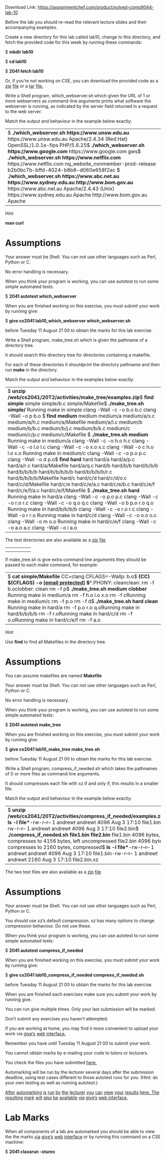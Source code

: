 Download Link: https://assignmentchef.com/product/solved-comp9044-lab-10
<br>



Before the lab you should re-read the relevant lecture slides and their accompanying examples.

Create a new directory for this lab called lab10, change to this directory, and fetch the provided code for this week by running these commands:

$ <strong>mkdir lab10</strong>

$ <strong>cd lab10</strong>

$ <strong>2041 fetch lab10</strong>

Or, if you’re not working on CSE, you can download the provided code as a <a href="https://cgi.cse.unsw.edu.au/~cs2041/20T2/lab/10/provided.zip">zip</a> <a href="https://cgi.cse.unsw.edu.au/~cs2041/20T2/lab/10/provided.zip">file</a> or a <a href="https://cgi.cse.unsw.edu.au/~cs2041/20T2/lab/10/provided.tar">tar</a> <a href="https://cgi.cse.unsw.edu.au/~cs2041/20T2/lab/10/provided.tar">file</a><a href="https://cgi.cse.unsw.edu.au/~cs2041/20T2/lab/10/provided.tar">.</a>

Write a Shell program, which_webserver.sh which given the URL of 1 or more webservers as command-line arguments prints what software the webserver is running, as indicated by the server field returned in a request to the web server.

Match the output and behaviour in the example below exactly:

<table width="961">

 <tbody>

  <tr>

   <td width="961">$ <strong>./which_webserver.sh https://www.unsw.edu.au</strong> https://www.unsw.edu.au Apache/2.4.34 (Red Hat) OpenSSL/1.0.1e-fips PHP/5.6.25$ <strong>./which_webserver.sh https://www.google.com</strong> https://www.google.com gws$ <strong>./which_webserver.sh https://www.netflix.com</strong> https://www.netflix.com nq_website_nonmember-prod-release b2b0bc7b-bffd-4024-b8b8-d060e658f2ac $ <strong>./which_webserver.sh https://www.abc.net.au https://www.sydney.edu.au http://www.bom.gov.au</strong> https://www.abc.net.au Apache/2.4.43 (Unix) https://www.sydney.edu.au Apache http://www.bom.gov.au Apache</td>

  </tr>

 </tbody>

</table>

Hint

<strong>man curl</strong>

<h1>Assumptions</h1>

Your answer must be Shell. You can not use other languages such as Perl, Python or C.

No error handling is necessary.

When you think your program is working, you can use autotest to run some simple automated tests:

$ <strong>2041 autotest which_webserver</strong>

When you are finished working on this exercise, you must submit your work by running give:

$ <strong>give cs2041 lab10_which_webserver which_webserver.sh</strong>

before Tuesday 11 August 21 00 to obtain the marks for this lab exercise.

Write a Shell program, make_tree.sh which is given the pathname of a directory tree.

It should search this directory tree for directories containing a makefile.

For each of these directories it shouldprint the directory pathname and then run <strong>make</strong> in the directory.

Match the output and behaviour in the examples below exactly:




<table width="961">

 <tbody>

  <tr>

   <td width="961">$ <strong>unzip /web/cs2041/20T2/activities/make_tree/examples.zip</strong>$ <strong>find simple</strong> simple simple/b.c simple/Makefile$ <strong>./make_tree.sh simple/</strong> Running make in simple clang -Wall   -c -o b.o b.c clang -Wall -o p b.o $ <strong>find medium</strong> medium medium/a medium/a/x.c medium/a/h.c medium/a/Makefile medium/a/l.c medium/b medium/b/b.c medium/b/j.c medium/b/k.c medium/c medium/c/p.c medium/c/Makefile $ <strong>./make_tree.sh medium</strong> Running make in medium/a clang -Wall   -c -o h.o h.c clang -Wall   -c -o l.o l.c clang -Wall   -c -o x.o x.c clang -Wall -o c h.o l.o x.o Running make in medium/c clang -Wall   -c -o p.o p.c clang -Wall -o d p.o$ <strong>find hard</strong> hard hard/a hard/a/p.c hard/a/r.c hard/a/Makefile hard/a/q.c hard/b hard/b/b hard/b/b/b hard/b/b/b/b hard/b/b/b/b/b hard/b/b/b/b/r.c hard/b/b/b/b/Makefile hard/c hard/c/d hard/c/d/o.c hard/c/d/Makefile hard/c/e hard/c/e/a.c hard/c/e/b.c hard/c/e/f hard/c/e/f/a.c hard/c/e/f/Makefile $ <strong>./make_tree.sh hard</strong> Running make in hard/a clang -Wall   -c -o p.o p.c clang -Wall   -c -o r.o r.c clang -Wall   -c -o q.o q.c clang -Wall -o b p.o r.o q.o Running make in hard/b/b/b/b clang -Wall   -c -o r.o r.c clang -Wall -o r r.o Running make in hard/c/d clang -Wall   -c -o o.o o.c clang -Wall -o m o.o Running make in hard/c/e/f clang -Wall   -c -o a.o a.c clang -Wall -o i a.o</td>

  </tr>

 </tbody>

</table>

The test directories are also available as a <a href="https://cgi.cse.unsw.edu.au/~cs2041/20T2/activities/make_tree/examples.zip">zip</a> <a href="https://cgi.cse.unsw.edu.au/~cs2041/20T2/activities/make_tree/examples.zip">file</a>

<table>

 <tbody>

  <tr>

   <td width="51"></td>

  </tr>

  <tr>

   <td></td>

   <td></td>

  </tr>

 </tbody>

</table>

If make_tree.sh is give extra command line arguments they should be passed to each make command, for example:

<table width="961">

 <tbody>

  <tr>

   <td width="961">$ <strong>cat simple/Makefile </strong>CC=clang CFLAGS=-Wallp: b.o$ <strong>(CC) $(CFLAGS) -o <a href="/cdn-cgi/l/email-protection" class="__cf_email__" data-cfemail="684c28">[email protected]</a> $^</strong>.PHONY: cleanclean:     rm -f b.oclobber: clean     rm -f p$ <strong>./make_tree.sh medium clobber</strong> Running make in medium/a rm -f h.o l.o x.o rm -f cRunning make in medium/c rm -f p.o rm -f d$ <strong>./make_tree.sh hard clean</strong> Running make in hard/a rm -f p.o r.o q.oRunning make in hard/b/b/b/b rm -f r.oRunning make in hard/c/d rm -f o.oRunning make in hard/c/e/f rm -f a.o</td>

  </tr>

 </tbody>

</table>

Hint

Use <strong>find</strong> to find all Makefiles in the directory tree.

<h1>Assumptions</h1>

You can assume makefiles are named <strong>Makefile</strong>

Your answer must be Shell. You can not use other languages such as Perl, Python or C.

No error handling is necessary.

When you think your program is working, you can use autotest to run some simple automated tests:

$ <strong>2041 autotest make_tree</strong>

When you are finished working on this exercise, you must submit your work by running give:

$ <strong>give cs2041 lab10_make_tree make_tree.sh</strong>

before Tuesday 11 August 21 00 to obtain the marks for this lab exercise.

Write a Shell program, compress_if_needed.sh which takes the pathnames of 0 or more files as command line arguments.

It should compresses each file with xz if and only if, this results in a smaller file.

Match the output and behaviour in the example below exactly:

<table width="961">

 <tbody>

  <tr>

   <td width="961">$ <strong>unzip /web/cs2041/20T2/activities/compress_if_needed/examples.zip</strong>$ <strong>ls -l file*</strong>-rw-r–r– 1 andrewt andrewt 4096 Aug  3 17:10 file1.bin-rw-r–r– 1 andrewt andrewt 4096 Aug  3 17:10 file2.bin$ <strong>./compress_if_needed.sh file1.bin file2.bin</strong> file1.bin 4096 bytes, compresses to 4156 bytes, left uncompressed file2.bin 4096 bytes, compresses to 2160 bytes, compressed$ <strong>ls -l file*</strong>-rw-r–r– 1 andrewt andrewt 4096 Aug  3 17:10 file1.bin-rw-r–r– 1 andrewt andrewt 2160 Aug  3 17:10 file2.bin.xz</td>

  </tr>

 </tbody>

</table>

The two test files are also available as a <a href="https://cgi.cse.unsw.edu.au/~cs2041/20T2/activities/compress_if_needed/examples.zip">zip</a> <a href="https://cgi.cse.unsw.edu.au/~cs2041/20T2/activities/compress_if_needed/examples.zip">file</a>

<h1>Assumptions</h1>

Your answer must be Shell. You can not use other languages such as Perl, Python or C.

You should use xz’s default compression. xz has many options to change compression behaviour. Do not use these.

When you think your program is working, you can use autotest to run some simple automated tests:

$ <strong>2041 autotest compress_if_needed</strong>

When you are finished working on this exercise, you must submit your work by running give:

$ <strong>give cs2041 lab10_compress_if_needed compress_if_needed.sh</strong>

before Tuesday 11 August 21 00 to obtain the marks for this lab exercise.

When you are finished each exercises make sure you submit your work by running give.

You can run give multiple times. Only your last submission will be marked.

Don’t submit any exercises you haven’t attempted.

If you are working at home, you may find it more convenient to upload your work via <a href="https://cgi.cse.unsw.edu.au/~give/Student/give.php">g</a><a href="https://cgi.cse.unsw.edu.au/~give/Student/give.php">ive</a><a href="https://cgi.cse.unsw.edu.au/~give/Student/give.php">‘</a><a href="https://cgi.cse.unsw.edu.au/~give/Student/give.php">s</a> <a href="https://cgi.cse.unsw.edu.au/~give/Student/give.php">web</a> <a href="https://cgi.cse.unsw.edu.au/~give/Student/give.php">interface</a><a href="https://cgi.cse.unsw.edu.au/~give/Student/give.php">.</a>

Remember you have until Tuesday 11 August 21 00 to submit your work.

You cannot obtain marks by e-mailing your code to tutors or lecturers.

You check the files you have submitted <a href="https://cgi.cse.unsw.edu.au/~cs2041/20T2/student/">here</a><a href="https://cgi.cse.unsw.edu.au/~cs2041/20T2/student/">.</a>

Automarking will be run by the lecturer several days after the submission deadline, using test cases different to those autotest runs for you. (Hint: do your own testing as well as running autotest.)

<a href="https://cgi.cse.unsw.edu.au/~give/Student/sturec.php">After</a> <a href="https://cgi.cse.unsw.edu.au/~give/Student/sturec.php">automarking</a> <a href="https://cgi.cse.unsw.edu.au/~give/Student/sturec.php">is</a> <a href="https://cgi.cse.unsw.edu.au/~give/Student/sturec.php">run</a> <a href="https://cgi.cse.unsw.edu.au/~give/Student/sturec.php">by</a> <a href="https://cgi.cse.unsw.edu.au/~give/Student/sturec.php">the</a> <a href="https://cgi.cse.unsw.edu.au/~give/Student/sturec.php">lecturer</a> <a href="https://cgi.cse.unsw.edu.au/~give/Student/sturec.php">you</a> <a href="https://cgi.cse.unsw.edu.au/~give/Student/sturec.php">can</a> <a href="https://cgi.cse.unsw.edu.au/~give/Student/sturec.php">view</a> <a href="https://cgi.cse.unsw.edu.au/~give/Student/sturec.php">y</a><a href="https://cgi.cse.unsw.edu.au/~give/Student/sturec.php">our</a> <a href="https://cgi.cse.unsw.edu.au/~give/Student/sturec.php">results</a> <a href="https://cgi.cse.unsw.edu.au/~give/Student/sturec.php">here</a><a href="https://cgi.cse.unsw.edu.au/~give/Student/sturec.php">.</a><a href="https://cgi.cse.unsw.edu.au/~give/Student/sturec.php"> The</a> <a href="https://cgi.cse.unsw.edu.au/~give/Student/sturec.php">resulting</a> <a href="https://cgi.cse.unsw.edu.au/~give/Student/sturec.php">mark</a> <a href="https://cgi.cse.unsw.edu.au/~give/Student/sturec.php">will</a> <a href="https://cgi.cse.unsw.edu.au/~give/Student/sturec.php">also</a> <a href="https://cgi.cse.unsw.edu.au/~give/Student/sturec.php">be</a> <a href="https://cgi.cse.unsw.edu.au/~give/Student/sturec.php">available</a> <a href="https://cgi.cse.unsw.edu.au/~give/Student/sturec.php">via</a> <a href="https://cgi.cse.unsw.edu.au/~give/Student/sturec.php">g</a><a href="https://cgi.cse.unsw.edu.au/~give/Student/sturec.php">ive</a><a href="https://cgi.cse.unsw.edu.au/~give/Student/sturec.php">‘</a><a href="https://cgi.cse.unsw.edu.au/~give/Student/sturec.php">s</a> <a href="https://cgi.cse.unsw.edu.au/~give/Student/sturec.php">web interface</a><a href="https://cgi.cse.unsw.edu.au/~give/Student/sturec.php">.</a>

<h1>Lab Marks</h1>

When all components of a lab are automarked you should be able to view the the marks <a href="https://cgi.cse.unsw.edu.au/~give/Student/sturec.php">via</a> <a href="https://cgi.cse.unsw.edu.au/~give/Student/sturec.php">g</a><a href="https://cgi.cse.unsw.edu.au/~give/Student/sturec.php">ive</a><a href="https://cgi.cse.unsw.edu.au/~give/Student/sturec.php">‘</a><a href="https://cgi.cse.unsw.edu.au/~give/Student/sturec.php">s</a> <a href="https://cgi.cse.unsw.edu.au/~give/Student/sturec.php">web</a> <a href="https://cgi.cse.unsw.edu.au/~give/Student/sturec.php">interface</a> or by running this command on a CSE machine:

$ <strong>2041 classrun -sturec</strong>


